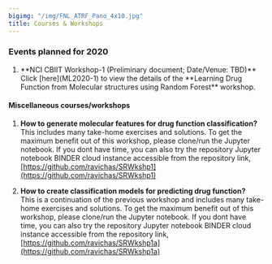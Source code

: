 ```yaml
---
bigimg: "/img/FNL_ATRF_Pano_4x10.jpg"
title: Courses & Workshops
---
```



### Events planned for 2020 <br />

<ol>
<li> **NCI CBIIT Workshop-1 (Preliminary document; Date/Venue: TBD)** <br />
Click [here](ML2020-1) to view the details of the **Learning Drug Function from 
Molecular structures using Random Forest** workshop.</li>
</ol>


#### Miscellaneous courses/workshops 

1. **How to generate molecular features for drug function classification?** <br />
This includes many take-home exercises and solutions. 
To get the maximum benefit out of this workshop, please clone/run the Jupyter notebook. 
If you dont have time, you can also try the repository Jupyter notebook BINDER cloud instance 
accessible from the repository link, 
[https://github.com/ravichas/SRWkshp1](https://github.com/ravichas/SRWkshp1) 

2. **How to create classification models for predicting drug function?** <br />
This is a continuation of the previous workshop and includes many take-home exercises and solutions. 
To get the maximum benefit out of this workshop, please clone/run the Jupyter notebook. 
If you dont have time, you can also try the repository Jupyter notebook BINDER cloud instance 
accessible from the repository link, 
[https://github.com/ravichas/SRWkshp1a](https://github.com/ravichas/SRWkshp1a) 
